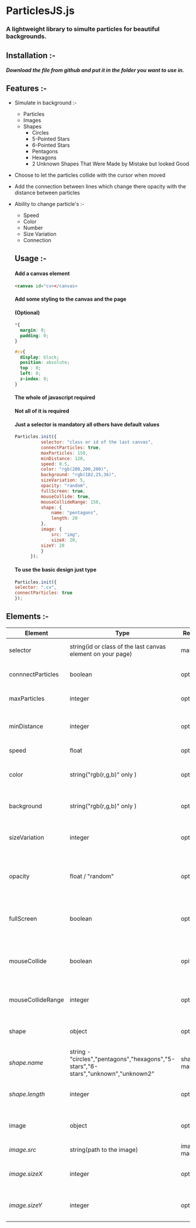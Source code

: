 # ParticlesJS.js

### A lightweight library to simulte particles for beautiful backgrounds.

## Installation :-
##### Download the file from github and put it in the folder you want to use in.

## Features :-
* Simulate in background :- 
  * Particles
  * Images
  * Shapes
    * Circles
    * 5-Pointed Stars
    * 6-Pointed Stars
    * Pentagons
    * Hexagons
    * 2 Unknown Shapes That Were Made by Mistake but looked Good
    
* Choose to let the particles collide with the cursor when moved

* Add the connection between lines which change there opacity with the distance between particles

* Ability to change particle's :-
  * Speed
  * Color
  * Number
  * Size Variation
  * Connection
  
  ## Usage :-
  #### Add a canvas element
  ```html
  <canvas id="cv></canvas>
  ```
  
  #### Add some styling to the canvas and the page
  #### (Optional)
  ```css
  *{
	margin: 0;
	padding: 0;
  }

  #cv{
    display: block;
    position: absolute;
    top : 0;
    left: 0;
    z-index: 0;
  }
  ```
  #### The whole of javascript required
  #### Not all of it is required
  #### Just a selector is mandatory all others have default values
  
  ```javascript
  Particles.init({
			selector: "class or id of the last canvas",
			connectParticles: true,
			maxParticles: 150,
			minDistance: 120,
			speed: 0.5,
			color: "rgb(200,200,200)",
			background: "rgb(182,25,36)",
			sizeVariation: 5,
			opacity: "random",
			fullScreen: true,
			mouseCollide: true,
			mouseCollideRange: 150,
			shape: {
				name: "pentagons",
				length: 20
			},
			image: {
			 	src: "img", 
			 	sizeX: 20,
		 	sizeY: 20
			} 
		});
    ```
    #### To use the basic design just type
    
    ```javascript
    Particles.init({
    selector: ".cv",
    connectParticles: true
    });
    
## Elements :-
Element           | Type                       | Required  | Default   | For
------------------|----------------------------|-----------|-----------|------------------------------------------------------------
selector          | string(id or class of the last canvas element on your page)| mandatory |           | To apply styles on that canvas
connnectParticles | boolean                    | optional  | false     | To connect the floating particles
maxParticles      | integer                    | optional  | 100       | The number of particles to be drawn
minDistance       | integer                    | optional  | 120       | The minDistance to connect the lines 
speed             | float                      | optional  | 0.5       | The speed of animation
color             | string("rgb(r,g,b)" only ) | optional  | "rbg(0,0,0)" | The color of the particles and the lines
background        | string("rgb(r,g,b)" only ) | optional  | "rgb(255,255,255)" | The background of the canvas
sizeVariation     | integer                    | optional  | 3 | For the size variation among the particles
opacity           | float / "random"           | optional  | 0.7 | To change the opacity of the particles and the lines 
fullScreen        | boolean                    | optional  | false | To let the canvas take the full Screen Width
mouseCollide      | boolean                    | opitonal  | false | To let the particles collide with the cursor when moved
mouseCollideRange | integer                    | optional  | 100 | The range for collision with the mouse 
shape             | object                     | optional  | false | The shape of the particles to be drawn
*shape.name*      | string - "circles","pentagons","hexagons","5-stars","6-stars","unknown","unknown2"| shape => mandatory | "particles" | The name of the shape of the particles
*shape.length*    | integer                    | optional  | 20 | The length for the shape of the particles
image             | object                     | optional  | false | The image to be drawn instead of the particles
*image.src*       | string(path to the image)  | image => mandatory | The src for the image to be drawn
*image.sizeX*     | integer                    | optional  | image size | The size for the image in the X direction
*image.sizeY*     | integer                    | optional  | image size | The size for the image in the Y direction
